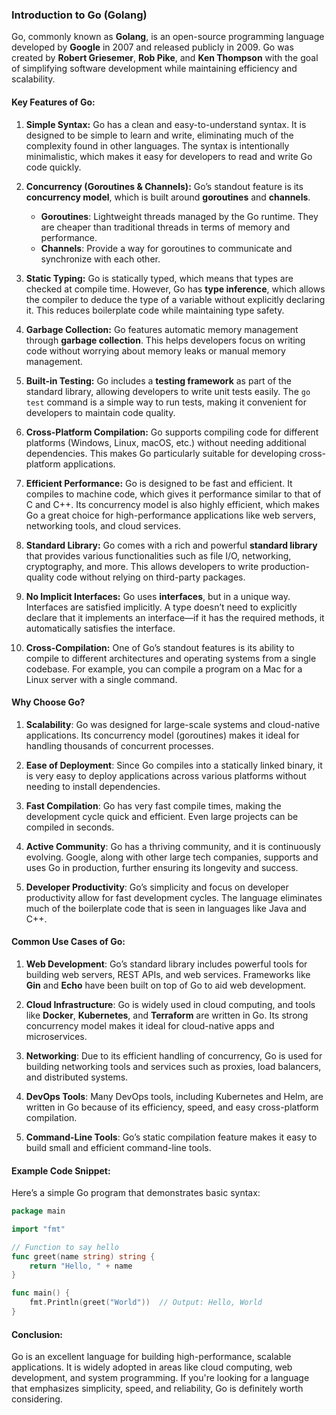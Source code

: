 ### Introduction to Go (Golang)

Go, commonly known as **Golang**, is an open-source programming language developed by **Google** in 2007 and released publicly in 2009. Go was created by **Robert Griesemer**, **Rob Pike**, and **Ken Thompson** with the goal of simplifying software development while maintaining efficiency and scalability.

#### Key Features of Go:

1. **Simple Syntax:**
   Go has a clean and easy-to-understand syntax. It is designed to be simple to learn and write, eliminating much of the complexity found in other languages. The syntax is intentionally minimalistic, which makes it easy for developers to read and write Go code quickly.

2. **Concurrency (Goroutines & Channels):**
   Go’s standout feature is its **concurrency model**, which is built around **goroutines** and **channels**.

   * **Goroutines**: Lightweight threads managed by the Go runtime. They are cheaper than traditional threads in terms of memory and performance.
   * **Channels**: Provide a way for goroutines to communicate and synchronize with each other.

3. **Static Typing:**
   Go is statically typed, which means that types are checked at compile time. However, Go has **type inference**, which allows the compiler to deduce the type of a variable without explicitly declaring it. This reduces boilerplate code while maintaining type safety.

4. **Garbage Collection:**
   Go features automatic memory management through **garbage collection**. This helps developers focus on writing code without worrying about memory leaks or manual memory management.

5. **Built-in Testing:**
   Go includes a **testing framework** as part of the standard library, allowing developers to write unit tests easily. The `go test` command is a simple way to run tests, making it convenient for developers to maintain code quality.

6. **Cross-Platform Compilation:**
   Go supports compiling code for different platforms (Windows, Linux, macOS, etc.) without needing additional dependencies. This makes Go particularly suitable for developing cross-platform applications.

7. **Efficient Performance:**
   Go is designed to be fast and efficient. It compiles to machine code, which gives it performance similar to that of C and C++. Its concurrency model is also highly efficient, which makes Go a great choice for high-performance applications like web servers, networking tools, and cloud services.

8. **Standard Library:**
   Go comes with a rich and powerful **standard library** that provides various functionalities such as file I/O, networking, cryptography, and more. This allows developers to write production-quality code without relying on third-party packages.

9. **No Implicit Interfaces:**
   Go uses **interfaces**, but in a unique way. Interfaces are satisfied implicitly. A type doesn’t need to explicitly declare that it implements an interface—if it has the required methods, it automatically satisfies the interface.

10. **Cross-Compilation:**
    One of Go’s standout features is its ability to compile to different architectures and operating systems from a single codebase. For example, you can compile a program on a Mac for a Linux server with a single command.

#### Why Choose Go?

1. **Scalability**: Go was designed for large-scale systems and cloud-native applications. Its concurrency model (goroutines) makes it ideal for handling thousands of concurrent processes.

2. **Ease of Deployment**: Since Go compiles into a statically linked binary, it is very easy to deploy applications across various platforms without needing to install dependencies.

3. **Fast Compilation**: Go has very fast compile times, making the development cycle quick and efficient. Even large projects can be compiled in seconds.

4. **Active Community**: Go has a thriving community, and it is continuously evolving. Google, along with other large tech companies, supports and uses Go in production, further ensuring its longevity and success.

5. **Developer Productivity**: Go’s simplicity and focus on developer productivity allow for fast development cycles. The language eliminates much of the boilerplate code that is seen in languages like Java and C++.

#### Common Use Cases of Go:

1. **Web Development**: Go’s standard library includes powerful tools for building web servers, REST APIs, and web services. Frameworks like **Gin** and **Echo** have been built on top of Go to aid web development.

2. **Cloud Infrastructure**: Go is widely used in cloud computing, and tools like **Docker**, **Kubernetes**, and **Terraform** are written in Go. Its strong concurrency model makes it ideal for cloud-native apps and microservices.

3. **Networking**: Due to its efficient handling of concurrency, Go is used for building networking tools and services such as proxies, load balancers, and distributed systems.

4. **DevOps Tools**: Many DevOps tools, including Kubernetes and Helm, are written in Go because of its efficiency, speed, and easy cross-platform compilation.

5. **Command-Line Tools**: Go’s static compilation feature makes it easy to build small and efficient command-line tools.

#### Example Code Snippet:

Here’s a simple Go program that demonstrates basic syntax:

```go
package main

import "fmt"

// Function to say hello
func greet(name string) string {
    return "Hello, " + name
}

func main() {
    fmt.Println(greet("World"))  // Output: Hello, World
}
```

#### Conclusion:

Go is an excellent language for building high-performance, scalable applications. It is widely adopted in areas like cloud computing, web development, and system programming. If you're looking for a language that emphasizes simplicity, speed, and reliability, Go is definitely worth considering.